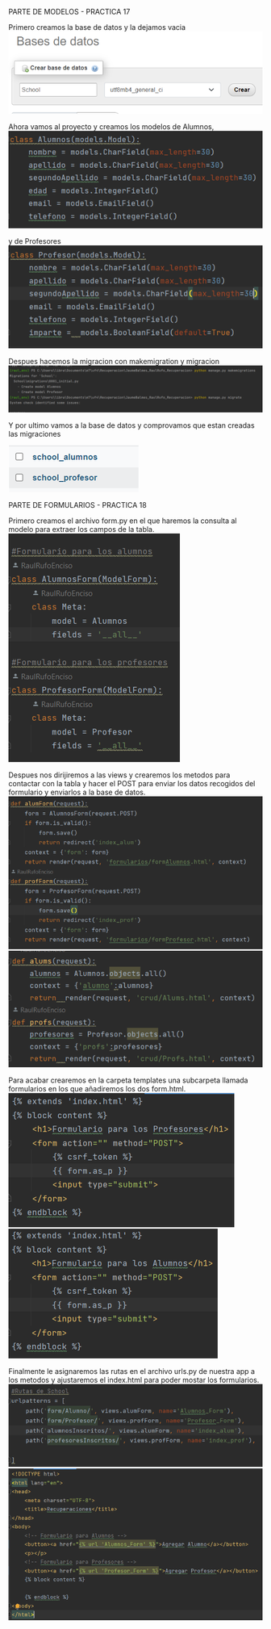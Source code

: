 PARTE DE MODELOS - PRACTICA 17

Primero creamos la base de datos y la dejamos vacia
![img_4.png](img_4.png)

Ahora vamos al proyecto y creamos los modelos de Alumnos,  
![img_1.png](img_1.png)

y de Profesores   
![img_2.png](img_2.png)

Despues hacemos la migracion con makemigration y migracion
![img.png](img.png)

Y por ultimo vamos a la base de datos y 
comprovamos que estan creadas las migraciones

![img_3.png](img_3.png)

PARTE DE FORMULARIOS - PRACTICA 18

Primero creamos el archivo form.py en el que haremos la 
consulta al modelo para extraer los campos de la tabla.      
![img_5.png](img_5.png)

Despues nos dirijiremos a las views y crearemos los metodos
para contactar con la tabla y hacer el POST para enviar los
datos recogidos del formulario y enviarlos a la base de datos.   
![img_6.png](img_6.png)       
![img_10.png](img_10.png)     

Para acabar crearemos en la carpeta templates una subcarpeta 
llamada formularios en los que añadiremos los dos form.html.
![img_7.png](img_7.png)      
![img_8.png](img_8.png)     

Finalmente le asignaremos las rutas en el archivo urls.py de 
nuestra app a los metodos y ajustaremos el index.html para 
poder mostar los formularios.  
![img_9.png](img_9.png)         
![img_11.png](img_11.png)
